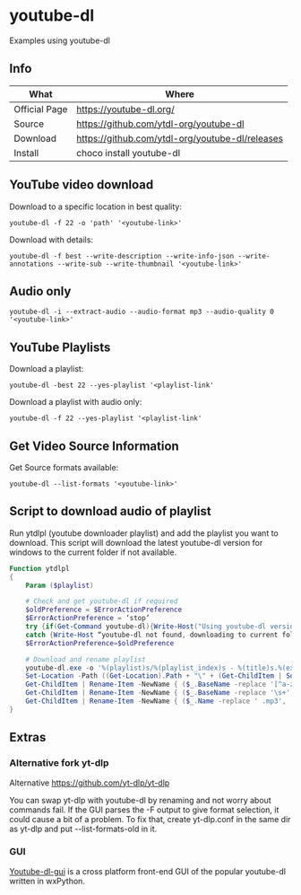 # youtube-dl

Examples using youtube-dl

## Info

|What|Where|
|-|-|
|Official Page|<https://youtube-dl.org/>|
|Source|<https://github.com/ytdl-org/youtube-dl>|
|Download|<https://github.com/ytdl-org/youtube-dl/releases>|
|Install|choco install youtube-dl|

## YouTube video download

Download to a specific location in best quality:

```shell
youtube-dl -f 22 -o 'path' '<youtube-link>'
```

Download with details:

```shell
youtube-dl -f best --write-description --write-info-json --write-annotations --write-sub --write-thumbnail '<youtube-link>'
```

## Audio only

```shell
youtube-dl -i --extract-audio --audio-format mp3 --audio-quality 0 '<youtube-link>'
```

## YouTube Playlists

Download a playlist:

```shell
youtube-dl -best 22 --yes-playlist '<playlist-link'
```

Download a playlist with audio only:

```shell
youtube-dl -f 22 --yes-playlist '<playlist-link'
```

## Get Video Source Information

Get Source formats available:

```shell
youtube-dl --list-formats '<youtube-link>'
```

## Script to download audio of playlist

Run ytdlpl (youtube downloader playlist) and add the playlist you want to download.
This script will download the latest youtube-dl version for windows to the current folder if not available.

```powershell
Function ytdlpl
{
    Param ($playlist)

    # Check and get youtube-dl if required
    $oldPreference = $ErrorActionPreference
    $ErrorActionPreference = ‘stop’
    try {if(Get-Command youtube-dl){Write-Host("Using youtube-dl version " + (Get-Command youtube-dl).Version + " from source: " + (Get-Command youtube-dl).Source)}}
    catch {Write-Host “youtube-dl not found, downloading to current folder... ”; Invoke-WebRequest -Uri "https://youtube-dl.org/downloads/latest/youtube-dl.exe" -OutFile ((Get-Location).Path + "\youtube-dl.exe")}
    $ErrorActionPreference=$oldPreference

    # Download and rename playlist
    youtube-dl.exe -o '%(playlist)s/%(playlist_index)s - %(title)s.%(ext)s' -i --extract-audio --audio-format mp3 --audio-quality 2 --yes-playlist "$playlist"
    Set-Location -Path ((Get-Location).Path + "\" + (Get-ChildItem | Sort-Object LastWriteTime | Select-Object -last 1).Name)
    Get-ChildItem | Rename-Item -NewName { ($_.BaseName -replace '[^a-zA-Z]', ' ') + '.mp3' }
    Get-ChildItem | Rename-Item -NewName { ($_.BaseName -replace '\s+', ' ') + '.mp3' }
    Get-ChildItem | Rename-Item -NewName { ($_.Name -replace ' .mp3', '.mp3')}
}
```

## Extras

### Alternative fork yt-dlp

Alternative <https://github.com/yt-dlp/yt-dlp>

You can swap yt-dlp with youtube-dl by renaming and not worry about commands fail. If the GUI parses the -F output to give format selection, it could cause a bit of a problem. To fix that, create yt-dlp.conf in the same dir as yt-dlp and put --list-formats-old in it.

### GUI

[Youtube-dl-gui](https://github.com/oleksis/youtube-dl-gui) is a cross platform front-end GUI of the popular youtube-dl written in wxPython.
